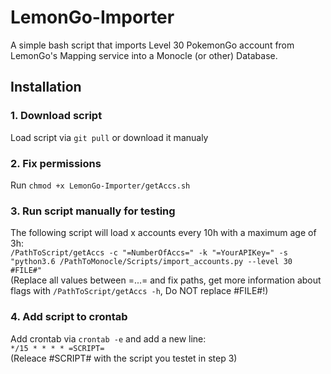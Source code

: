 # LemonGo-Importer
A simple bash script that imports Level 30 PokemonGo account from LemonGo's Mapping service into a Monocle (or other) Database.

## Installation

### 1. Download script
Load script via `git pull` or download it manualy

### 2. Fix permissions
Run `chmod +x LemonGo-Importer/getAccs.sh`

### 3. Run script manually for testing 
The following script will load x accounts every 10h with a maximum age of 3h: <br>
`/PathToScript/getAccs -c "=NumberOfAccs=" -k "=YourAPIKey=" -s "python3.6 /PathToMonocle/Scripts/import_accounts.py --level 30 #FILE#"`<br>
(Replace all values between =...= and fix paths, get more information about flags with `/PathToScript/getAccs -h`, Do NOT replace #FILE#!)

### 4. Add script to crontab
Add crontab via `crontab -e` and add a new line: <br>
`*/15 * * * * =SCRIPT=`<br>
(Releace #SCRIPT# with the script you testet in step 3)
